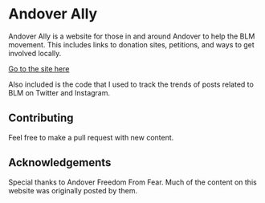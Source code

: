 # Andover Ally
Andover Ally is a website for those in and around Andover to help the BLM movement. This includes links to donation sites, petitions, 
and ways to get involved locally.

<a href="http://oneilgavin.github.io/" target="_blank">Go to the site here</a>

Also included is the code that I used to track the trends of posts related to BLM on Twitter and Instagram.

## Contributing
Feel free to make a pull request with new content.

## Acknowledgements
Special thanks to Andover Freedom From Fear. Much of the content on this website was originally posted by them.
